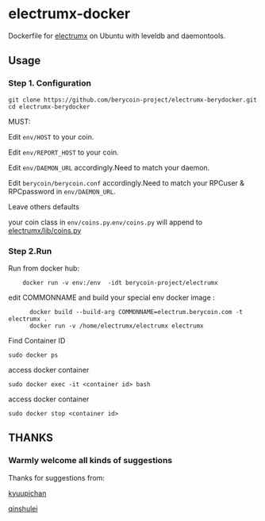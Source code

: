 # electrumx-docker
Dockerfile for [electrumx](https://github.com/berycoin-project/electrumx) on Ubuntu with leveldb and daemontools.

## Usage
### Step 1. Configuration
```
git clone https://github.com/berycoin-project/electrumx-berydocker.git
cd electrumx-berydocker
```
MUST:

Edit `env/HOST` to your coin.

Edit `env/REPORT_HOST` to your coin.

Edit `env/DAEMON_URL` accordingly.Need to match your daemon.

Edit `berycoin/berycoin.conf` accordingly.Need to match your RPCuser & RPCpassword in `env/DAEMON_URL`.

Leave others defaults

your coin class in `env/coins.py`.`env/coins.py` will append to [electrumx/lib/coins.py](https://github.com/berycoin-project/electrumx/blob/master/lib/coins.py)



### Step 2.Run
Run from docker hub:
```shell
    docker run -v env:/env  -idt berycoin-project/electrumx
```

edit COMMONNAME and build your special env docker image :
```shell
      docker build --build-arg COMMONNAME=electrum.berycoin.com -t electrumx .
      docker run -v /home/electrumx/electrumx electrumx
```

Find Container ID
```
sudo docker ps
```

access docker container
```
sudo docker exec -it <container id> bash
```

access docker container
```
sudo docker stop <container id>
```

## THANKS

### Warmly welcome all kinds of suggestions

Thanks for suggestions from:

[kyuupichan](https://github.com/kyuupichan/electrumx)

[qinshulei](https://github.com/qinshulei)

